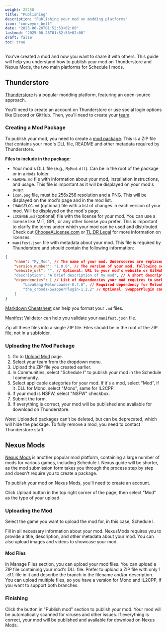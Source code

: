 ```yaml
---
weight: 22250
title: "Publishing"
description: "Publishing your mod on modding platforms"
icon: "conveyor_belt"
date: "2025-06-28T01:52:53+02:00"
lastmod: "2025-06-28T01:52:53+02:00"
draft: false
toc: true
---
```


You've created a mod and now you want to share it with others. This guide will help you understand how to publish your mod on Thunderstore and Nexus Mods, the two main platforms for Schedule I mods.

## Thunderstore
[Thunderstore](https://thunderstore.io/c/schedule-i/) is a popular modding platform, featuring an open-source approach.

You'll need to create an account on Thunderstore or use social login options like Discord or GitHub. Then, you'll need to create your [team](https://thunderstore.io/settings/teams/create/).

### Creating a Mod Package
To publish your mod, you need to create a [mod package](https://thunderstore.io/package/create/docs/). This is a ZIP file that contains your mod's DLL file, README and other metadata required by Thunderstore.

**Files to include in the package:**
- Your mod's DLL file (e.g., `MyMod.dll`). Can be in the root of the package or in a `Mods` folder.
- `README.md` file with information about your mod, installation instructions, and usage. This file is important as it will be displayed on your mod's page.
- `icon.png` file, must be 256x256 resolution and a PNG. This will be displayed on the mod's page and in the mod list.
- `CHANGELOG.md` (optional) file with a list of changes in each version of your mod. Will be displayed on the mod's page.
- `LICENSE.md` (optional) file with the license for your mod. You can use a license like MIT, GPL, or any other license you prefer. This is important to clarify the terms under which your mod can be used and distributed. Check out [ChooseALicense.com](https://choosealicense.com/) or [TL;DR Legal](https://tldrlegal.com/) for more information on licenses.
- `manifest.json` file with metadata about your mod. This file is required by Thunderstore and should contain the following information:
```json
{
    "name": "My_Mod", // The name of your mod. Underscores are replaced with spaces in the mod list.
    "version_number": "1.0.0", // The version of your mod, following semantic versioning (MAJOR.MINOR.PATCH). You will need to bump this version number, if you want to update your mod listing.
    "website_url": "", // Optional: URL to your mod's website or GitHub repository
    "description": "A brief description of my mod", // A short description of your mod, displayed on the mod list and mod page
    "dependencies": [ // List of dependencies your mod requires to work. Check out dependency strings on mod pages on Thunderstore to see how they look like.
        "LavaGang-MelonLoader-0.7.0", // Required dependency for MelonLoader mods
        "the_croods-SwapperPlugin-1.2.2" // Optional: SwapperPlugin can be used if you have 2 .DLLs - Mono and IL2CPP. This helps mod loaders to load the correct version of your mod based on the game branch.
    ]
}
```
[Markdown Cheatsheet](https://www.markdownguide.org/cheat-sheet/) can help you format your `.md` files.

[Manifest Validator](https://thunderstore.io/tools/manifest-v1-validator/) can help you validate your `manifest.json` file.

Zip all these files into a single ZIP file. Files should be in the root of the ZIP file, not in a subfolder.

### Uploading the Mod Package
1. Go to [Upload Mod](https://thunderstore.io/c/schedule-i/create/) page.
2. Select your team from the dropdown menu.
3. Upload the ZIP file you created earlier.
4. In Communities, select "Schedule I" to publish your mod in the Schedule I community.
5. Select applicable categories for your mod. If it's a mod, select "Mod", if it .DLL for Mono, select "Mono", same for IL2CPP.
6. If your mod is NSFW, select "NSFW" checkbox.
7. Submit the form.
8. If everything is correct, your mod will be published and available for download on Thunderstore.

*Note:* Uploaded packages can't be deleted, but can be deprecated, which will hide the package. To fully remove a mod, you need to contact Thunderstore staff.

## Nexus Mods
[Nexus Mods](https://www.nexusmods.com/games/schedule1) is another popular mod platform, containing a large number of mods for various games, including Schedule I.
Nexus guide will be shorter, as the mod submission form takes you through the process step by step and doesn't require you to create a package.

To publish your mod on Nexus Mods, you'll need to create an account.

Click Upload button in the top right corner of the page, then select "Mod" as the type of your upload.

### Uploading the Mod
Select the game you want to upload the mod for, in this case, Schedule I.

Fill in all necessary information about your mod. NexusMods requires you to provide a title, description, and other metadata about your mod. You can also upload images and videos to showcase your mod.

#### Mod Files
In Manage Files section, you can upload your mod files. You can upload a ZIP file containing your mod's DLL file. Prefer to upload a ZIP file with only 1 `.dll` file in it and describe the branch in the filename and/or description. You can upload multiple files, so you have a version for Mono and IL2CPP, if you want to support both branches.

### Finishing
Click the button in "Publish mod" section to publish your mod. Your mod will be automatically scanned for viruses and other issues. If everything is correct, your mod will be published and available for download on Nexus Mods.
